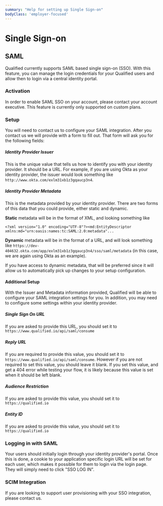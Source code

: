 ```yaml
---
summary: "Help for setting up Single Sign-on"
bodyClass: 'employer-focused'
---
```


# Single Sign-on

## SAML

Qualified currently supports SAML based single sign-on (SSO). With this feature, you can manage the login credentials
for your Qualified users and allow then to login via a central identity portal.

### Activation

In order to enable SAML SSO on your account, please contact your account executive. This feature is currently only supported on custom plans.

### Setup

You will need to contact us to configure your SAML integration. After you contact us we will provide with a form to fill out. That form will ask you for the following fields:

##### Identity Provider Issuer
This is the unique value that tells us how to identify you with your identity provider. It should be a URL. For example, if you are using Okta as your identity provider, the issuer would look something like `http://www.okta.com/exlm31xb1z3gqaucp3n4`.

##### Identity Provider Metadata
This is the metadata provided by your identity provider. There are two forms of this data that you could provide, either static and dynamic.

**Static** metadata will be in the format of XML, and looking something like
```
<?xml version="1.0" encoding="UTF-8"?><md:EntityDescriptor xmlns:md="urn:oasis:names:tc:SAML:2.0:metadata"...
```

**Dynamic** metadata will be in the format of a URL, and will look something like
`https://dev-404632.okta.com/app/exlm31xb1z3gqaucp3n4/sso/saml/metadata` (in this case, we are again using Okta as an example).

If you have access to dynamic metadata, that will be preferred since it will allow us to automatically pick up changes to your setup configuration.

#### Additional Setup
With the Issuer and Metadata information provided, Qualified will be able to configure your SAML integration settings for you. In addition, you may need to configure some settings within your identity provider.

##### Single Sign On URL
If you are asked to provide this URL, you should set it to `https://www.qualified.io/api/saml/consume`

##### Reply URL
If you are required to provide this value, you should set it to `https://www.qualified.io/api/saml/consume`. However if
you are not required to set this value, you should leave it blank. If you set this value, and get a 404 error while testing your flow,
it is likely because this value is set when it should be left blank.


##### Audience Restriction
If you are asked to provide this value, you should set it to `https://qualified.io`

##### Entity ID
If you are asked to provide this value, you should set it to `https://qualified.io`

### Logging in with SAML
Your users should initially login through your identity provider's portal. Once this is done, a cookie to your application specific login URL will be set for each user, which makes it possible for them to login via the login page. They will simply need to click "SSO LOG IN".

### SCIM Integration
If you are looking to support user provisioning with your SSO integration, please contact us.
